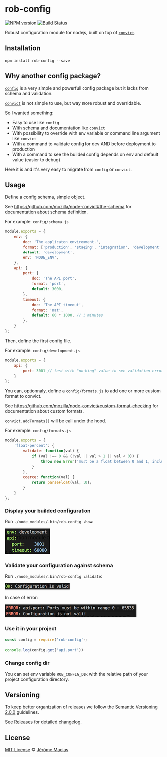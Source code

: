 # rob-config
[![NPM version](http://img.shields.io/npm/v/rob-config.svg)](https://www.npmjs.org/package/rob-config)
[![Build Status](https://travis-ci.org/jeromemacias/node-rob-config.svg?branch=master)](https://travis-ci.org/jeromemacias/node-rob-config)

Robust configuration module for nodejs, built on top of [`convict`](https://github.com/mozilla/node-convict).

## Installation

`npm install rob-config --save`

## Why another config package?

[`config`](https://github.com/lorenwest/node-config) is a very simple and powerfull config package but it lacks from schema and validation.

[`convict`](https://github.com/mozilla/node-convict) is not simple to use, but way more robust and overridable.

So I wanted something:

- Easy to use like `config`
- With schema and documentation like `convict`
- With possibility to override with env variable or command line argument like `convict`
- With a command to validate config for dev AND before deployment to production
- With a command to see the builded config depends on env and default value (easier to debug)

Here it is and it's very easy to migrate from `config` or `convict`.

## Usage

Define a config schema, simple object.

See https://github.com/mozilla/node-convict#the-schema for documentation about schema definition.

For example: `config/schema.js`
```js
module.exports = {
    env: {
        doc: 'The applicaton environment.',
        format: ['production', 'staging', 'integration', 'development', 'test'],
        default: 'development',
        env: 'NODE_ENV',
    },
    api: {
        port: {
            doc: 'The API port',
            format: 'port',
            default: 3000,
        },
        timeout: {
            doc: 'The API timeout',
            format: 'nat',
            default: 60 * 1000, // 1 minutes
        },
    }
};
```

Then, define the first config file.

For example: `config/development.js`
```js
module.exports = {
    api: {
        port: 3001 // test with "nothing" value to see validation error
    }
};
```

You can, optionnaly, define a `config/formats.js` to add one or more custom format to convict.

See https://github.com/mozilla/node-convict#custom-format-checking for documentation about custom formats.

`convict.addFormats()` will be call under the hood.

For exemple: `config/formats.js`
```js
module.exports = {
    'float-percent': {
        validate: function(val) {
            if (val !== 0 && (!val || val > 1 || val < 0)) {
                throw new Error('must be a float between 0 and 1, inclusive');
            }
        },
        coerce: function(val) {
            return parseFloat(val, 10);
        }
    }
};
```

### Display your builded configuration

Run `./node_modules/.bin/rob-config show`:

![Display final configuration](example/screenshot/show.png?raw=true)

### Validate your configuration against schema

Run `./node_modules/.bin/rob-config validate`:

![Validate configuration ok](example/screenshot/validate-ok.png?raw=true)

In case of error:

![Validate configuration error](example/screenshot/validate-error.png?raw=true)

### Use it in your project

```js
const config = require('rob-config');

console.log(config.get('api.port'));

```

### Change config dir

You can set env variable `ROB_CONFIG_DIR` with the relative path of your project configuration directory.

## Versioning

To keep better organization of releases we follow the [Semantic Versioning 2.0.0](http://semver.org/) guidelines.

See [Releases](https://github.com/jeromemacias/node-rob-config/releases) for detailed changelog.

## License

[MIT License](/LICENSE) © [Jérôme Macias](https://github.com/jeromemacias)
